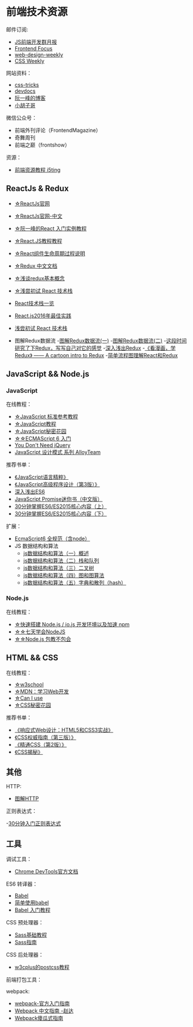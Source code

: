 # 前端技术资源 #

邮件订阅:

- [JS前端开发群月报](https://www.kancloud.cn/jsfront/month/82796)
- [Frontend Focus](https://frontendfoc.us/)
- [web-design-weekly](https://web-design-weekly.com/)
- [CSS Weekly](http://css-weekly.com/)

网站资料：

- [css-tricks](https://css-tricks.com/)
- [devdocs](http://devdocs.io/)
- [阮一峰的博客](http://www.ruanyifeng.com/blog/archives.html)
- [小胡子哥](http://www.barretlee.com)

微信公众号：

- 前端外刊评论（FrontendMagazine）
- 奇舞周刊
- 前端之巅（frontshow）

资源：

- [前端资源教程 i5ting](https://cnodejs.org/topic/56ef3edd532839c33a99d00e)

## ReactJs & Redux ##

- [☆ReactJs官网](https://facebook.github.io/react/)
- [☆ReactJs官网-中文](https://discountry.github.io/react/)
- [☆阮一峰的React 入门实例教程](http://www.ruanyifeng.com/blog/2015/03/react.html)
- [☆React.JS教程教程](http://www.phperz.com/special/14.html)
- [☆React组件生命周期过程说明](http://react-china.org/t/react/1740)
- [☆Redux 中文文档](http://cn.redux.js.org/)
- [☆浅谈redux基本概念](https://segmentfault.com/a/1190000007493592)
- [☆浅尝初试 React 技术栈](https://segmentfault.com/a/1190000010641959)

- [React技术栈一览](https://segmentfault.com/a/1190000009879742)
- [React.js2016年最佳实践](http://www.alloyteam.com/2016/01/reactjs-best-practices-for-2016/)

- [浅尝初试 React 技术栈](https://segmentfault.com/a/1190000010641959)
- 图解Redux数据流
  -[图解Redux数据流(一)](https://alisec-ued.github.io/2016/11/23/%E5%9B%BE%E8%A7%A3Redux%E6%95%B0%E6%8D%AE%E6%B5%81(%E4%B8%80)/)
  -[图解Redux数据流(二)](https://alisec-ued.github.io/2016/11/28/%E5%9B%BE%E8%A7%A3Redux%E6%95%B0%E6%8D%AE%E6%B5%81(%E4%BA%8C)/)
-[这段时间研究了下Redux，写写自己对它的感觉](http://react-china.org/t/redux/2687)
-[深入浅出Redux](https://github.com/berwin/Blog/issues/4)
-[《看漫画，学 Redux》 —— A cartoon intro to Redux](https://zhuanlan.zhihu.com/p/28104754)
-[简单流程图理解React和Redux](http://blog.suzper.com/2016/08/12/%E7%AE%80%E5%8D%95%E6%B5%81%E7%A8%8B%E5%9B%BE%E7%90%86%E8%A7%A3React%E5%92%8CRedux/)

## JavaScript && Node.js ##

### JavaScript ###

在线教程：

- [☆JavaScript 标准参考教程](http://javascript.ruanyifeng.com/)
- [☆JavaScript教程](https://www.liaoxuefeng.com/wiki/001434446689867b27157e896e74d51a89c25cc8b43bdb3000)
- [☆JavaScript秘密花园](https://bonsaiden.github.io/JavaScript-Garden/zh/)
- [☆☆ECMAScript 6 入门](http://es6.ruanyifeng.com/)
- [You Don't Need jQuery](https://github.com/oneuijs/You-Dont-Need-jQuery/blob/master/README.zh-CN.md)
- [JavaScript 设计模式 系列 AlloyTeam](http://www.alloyteam.com/2012/10/common-javascript-design-patterns/)

推荐书单：

- [《JavaScript语言精粹》](https://book.douban.com/subject/3590768/)
- [《JavaScript高级程序设计（第3版）》](http://www.ituring.com.cn/book/946)
- [深入浅出ES6](http://www.infoq.com/cn/minibooks/ES6-in-Depth?)
- [JavaScript Promise迷你书（中文版）](http://liubin.org/promises-book/)
- [30分钟掌握ES6/ES2015核心内容（上）](https://segmentfault.com/a/1190000004365693)
- [30分钟掌握ES6/ES2015核心内容（下）](https://segmentfault.com/a/1190000004368132)

扩展：

- [EcmaScript6 全规范（含node）](https://github.com/ouvens/es6-code-style-guide)
- JS 数据结构和算法
  - [js数据结构和算法（一）概述](https://segmentfault.com/a/1190000000679870)
  - [js数据结构和算法（二）栈和队列](https://segmentfault.com/a/1190000000711713)
  - [js数据结构和算法（三）二叉树](https://segmentfault.com/a/1190000000740261)
  - [js数据结构和算法（四）图和图算法](https://segmentfault.com/a/1190000002410553)
  - [js数据结构和算法（五）字典和散列（hash）](https://segmentfault.com/a/1190000002447815)

### Node.js ###

在线教程：

- [☆快速搭建 Node.js / io.js 开发环境以及加速 npm](https://fengmk2.com/blog/2014/03/node-env-and-faster-npm.html)
- [☆☆七天学会NodeJS](http://nqdeng.github.io/7-days-nodejs/)
- [☆☆Node.js 包教不包会](https://github.com/alsotang/node-lessons)

## HTML && CSS ##

在线教程：

- [☆w3school](http://www.w3school.com.cn/)
- [☆MDN：学习Web开发](https://developer.mozilla.org/zh-CN/docs/learn)
- [☆Can I use](https://caniuse.com/)
- [☆CSS秘密花园](https://www.kancloud.cn/digest/css-secrets/68466)

推荐书单：

- [《响应式Web设计：HTML5和CSS3实战》](http://www.ituring.com.cn/book/1817)
- [《CSS权威指南（第三版）》](https://book.douban.com/subject/2308234/)
- [《精通CSS（第2版）》](https://book.douban.com/subject/4736167/)
- [《CSS揭秘》](http://www.ituring.com.cn/book/1695)

## 其他 ##

HTTP:

- [图解HTTP](https://book.douban.com/subject/25863515/)

正则表达式：

-[30分钟入门正则表达式](http://deerchao.net/tutorials/regex/regex.htm)

## 工具 ##

调试工具：

- [Chrome DevTools官方文档](https://developers.google.com/web/tools/chrome-devtools/)

ES6 转译器：

- [Babel](https://babeljs.io/)
- [简单使用babel](http://webfuse.cn/2016/08/11/%E7%AE%80%E5%8D%95%E4%BD%BF%E7%94%A8babel/)
- [Babel 入门教程](http://www.ruanyifeng.com/blog/2016/01/babel.html)

CSS 预处理器：

- [Sass基础教程](https://www.w3cplus.com/sassguide/)
- [Sass指南](https://sass-guidelin.es/zh/#sass)

CSS 后处理器：

- [w3cplus的postcss教程](https://www.w3cplus.com/blog/tags/516.html)

前端打包工具：

webpack:

- [webpack-官方入门指南](https://webpack.js.org/guides/)
- [Webpack 中文指南 -赵达](https://zhaoda.gitbooks.io/webpack/content/)
- [Webpack傻瓜式指南](https://vikingmute.gitbooks.io/webpack-for-fools/content/)